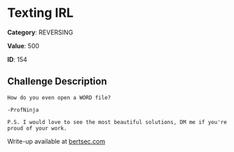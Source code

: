 # Texting IRL
**Category**: REVERSING

**Value**: 500

**ID**: 154

## Challenge Description
```
How do you even open a WORD file?

-ProfNinja

P.S. I would love to see the most beautiful solutions, DM me if you're proud of your work.
```

Write-up available at [bertsec.com](https://bertsec.com)
